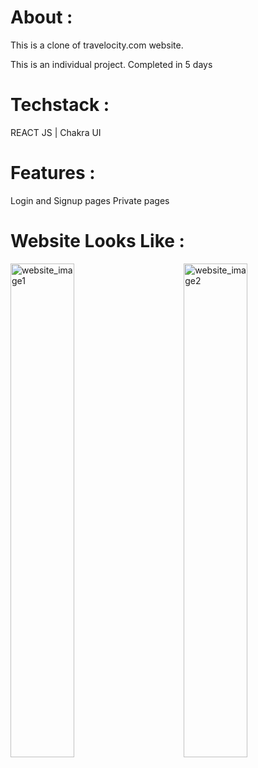 
# About :
 This is a clone of travelocity.com website.
 
 This is an individual project. Completed in 5 days
 
# Techstack :
  REACT JS | Chakra UI

# Features :
  Login and Signup pages
  Private pages

# Website Looks Like :
<img align="left" width="45%" src="https://user-images.githubusercontent.com/105987614/207080600-0f945121-fc63-4c69-9984-8d494cef4364.jpg" alt="website_image1" />
<img align="right" width="45%" src="https://user-images.githubusercontent.com/105987614/207080611-6d28c28b-0052-409d-be79-0b01c916b0b7.jpg" alt="website_image2" />

<!-- ![travel1](https://user-images.githubusercontent.com/105987614/207080600-0f945121-fc63-4c69-9984-8d494cef4364.jpg)
![travel2](https://user-images.githubusercontent.com/105987614/207080611-6d28c28b-0052-409d-be79-0b01c916b0b7.jpg) -->
